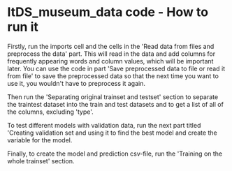 # ItDS_museum_data code - How to run it

Firstly, run the imports cell and the cells in the 'Read data from files and preprocess the data' part. This will read in the data and add columns for frequently appearing words and column values, which will be important later. You can use the code in part 'Save preprocessed data to file or read it from file' to save the preprocessed data so that the next time you want to use it, you wouldn't have to preprocess it again.

Then run the 'Separating original trainset and testset' section to separate the traintest dataset into the train and test datasets and to get a list of all of the columns, excluding 'type'.

To test different models with validation data, run the next part titled 'Creating validation set and using it to find the best model and create the variable for the model.

Finally, to create the model and prediction csv-file, run the 'Training on the whole trainset' section.
